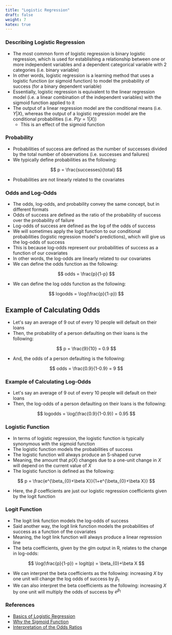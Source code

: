 ```yaml
---
title: "Logistic Regression"
draft: false
weight: 7
katex: true
---
```


### Describing Logistic Regression
- The most common form of logistic regression is binary logistic regression, which is used for establishing a relationship between one or more independent variables and a dependent categorical variable with 2 categories (i.e. binary variable)
- In other words, logistic regression is a learning method that uses a logistic function (or sigmoid function) to model the probability of success (for a binary dependent variable)
- Essentially, logistic regression is equivalent to the linear regression model (i.e. a linear combination of the independent variables) with the sigmoid function applied to it
- The output of a linear regression model are the conditional means (i.e. $Y|X$), whereas the output of a logistic regression model are the conditional probabilities (i.e. $P(y=1|X)$)
	- This is an effect of the sigmoid function

### Probability
- Probabilities of success are defined as the number of successes divided by the total number of observations (i.e. successes and failures)
- We typically define probabilities as the following:

$$
p = \frac{successes}{total}
$$

- Probabilities are not linearly related to the covariates

### Odds and Log-Odds
- The odds, log-odds, and probability convey the same concept, but in different formats
- Odds of success are defined as the ratio of the probability of success over the probability of failure
- Log-odds of success are defined as the log of the odds of success
- We will sometimes apply the logit function to our conditional probabilities (logistic regression model's predictions), which will give us the log-odds of success
- This is because log-odds represent our probabilities of success as a function of our covariates
- In other words, the log-odds are linearly related to our covariates
- We can define the odds function as the following:

$$
odds = \frac{p}{1-p}
$$

- We can define the log odds function as the following:

$$
logodds = \log(\frac{p}{1-p})
$$

## Example of Calculating Odds
- Let's say an average of $9$ out of every $10$ people will default on their loans
- Then, the probability of a person defaulting on their loans is the following:

$$
p = \frac{9}{10} = 0.9
$$

- And, the odds of a person defaulting is the following:

$$
odds = \frac{0.9}{1-0.9} = 9
$$

### Example of Calculating Log-Odds
- Let's say an average of $9$ out of every $10$ people will default on their loans
- Then, the log-odds of a person defaulting on their loans is the following:

$$
logodds = \log(\frac{0.9}{1-0.9}) = 0.95
$$

### Logistic Function
- In terms of logistic regression, the logistic function is typically synonymous with the sigmoid function
- The logistic function models the probabilities of success
- The logistic function will always produce an S-shaped curve
- Meaning, the amount that $p(X)$ changes due to a one-unit change in $X$ will depend on the current value of $X$
- The logistic function is defined as the following:

$$
p = \frac{e^{\beta_{0}+\beta X}}{1+e^{\beta_{0}+\beta X}}
$$

- Here, the $\beta$ coefficients are just our logistic regression coefficients given by the logit function

### Logit Function
- The logit link function models the log-odds of success
- Said another way, the logit link function models the probabilities of success as a function of the covariates
- Meaning, the logit link function will always produce a linear regression line
- The beta coefficients, given by the glm output in R, relates to the change in log-odds:

$$
\log(\frac{p}{1-p}) = logit(p) = \beta_{0}+\beta X
$$

- We can interpret the beta coefficients as the following: increasing $X$ by one unit will change the log odds of success by $\beta_{1}$
- We can also interpret the beta coefficients as the following: increasing $X$ by one unit will multiply the odds of success by $e^{\beta_{1}}$

### References
- [Basics of Logistic Regression](https://medium.com/datadriveninvestor/logistic-regression-18afd48779ce)
- [Why the Sigmoid Function](https://sebastianraschka.com/faq/docs/logistic-why-sigmoid.html)
- [Interpretation of the Odds Ratios](https://stats.idre.ucla.edu/other/mult-pkg/faq/general/faq-how-do-i-interpret-odds-ratios-in-logistic-regression/)
